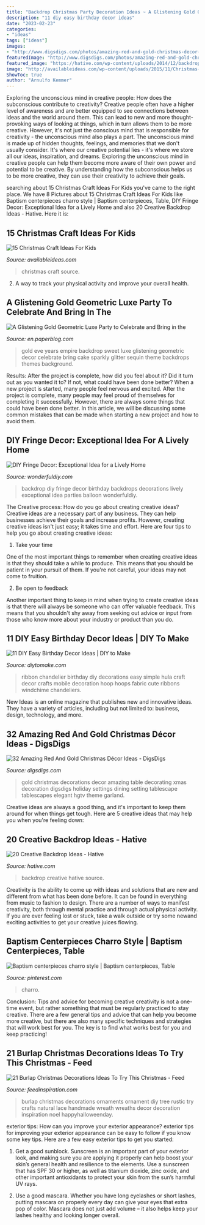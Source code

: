 ```yaml
---
title: "Backdrop Christmas Party Decoration Ideas ~ A Glistening Gold Geometric Luxe Party To Celebrate And Bring In The"
description: "11 diy easy birthday decor ideas"
date: "2023-02-23"
categories:
- "ideas"
tags: ["ideas"]
images:
- "http://www.digsdigs.com/photos/amazing-red-and-gold-christmas-decor-ideas-6-554x739.jpg"
featuredImage: "http://www.digsdigs.com/photos/amazing-red-and-gold-christmas-decor-ideas-6-554x739.jpg"
featured_image: "https://hative.com/wp-content/uploads/2014/12/backdrop-ideas/15-creative-backdrop-ideas.jpg"
image: "http://availableideas.com/wp-content/uploads/2015/11/Christmas-craft-for-kids-12.jpg"
ShowToc: true
author: "Arnulfo Kemmer"
---
```



Exploring the unconscious mind in creative people: How does the subconscious contribute to creativity?
Creative people often have a higher level of awareness and are better equipped to see connections between ideas and the world around them. This can lead to new and more thought-provoking ways of looking at things, which in turn allows them to be more creative. However, it's not just the conscious mind that is responsible for creativity - the unconscious mind also plays a part. The unconscious mind is made up of hidden thoughts, feelings, and memories that we don't usually consider. It's where our creative potential lies - it's where we store all our ideas, inspiration, and dreams. Exploring the unconscious mind in creative people can help them become more aware of their own power and potential to be creative. By understanding how the subconscious helps us to be more creative, they can use their creativity to achieve their goals.

	

		
searching about 15 Christmas Craft Ideas For Kids you've came to the right place. We have 8 Pictures about 15 Christmas Craft Ideas For Kids like Baptism centerpieces charro style | Baptism centerpieces, Table, DIY Fringe Decor: Exceptional Idea for a Lively Home and also 20 Creative Backdrop Ideas - Hative. Here it is:
		
    
## 15 Christmas Craft Ideas For Kids

<img loading=lazy src="http://availableideas.com/wp-content/uploads/2015/11/Christmas-craft-for-kids-12.jpg" onerror="this.onerror=null;this.src='https://tse1.mm.bing.net/th?id=OIP.Jwchya_4DteWiZcAiOEh2QHaJ6&amp;pid=15.1';" alt="15 Christmas Craft Ideas For Kids">

_Source: availableideas.com_

>christmas craft source. 

	

2. A way to track your physical activity and improve your overall health.

    
## A Glistening Gold Geometric Luxe Party To Celebrate And Bring In The

<img loading=lazy src="https://m5.paperblog.com/i/74/746516/a-glistening-gold-geometric-luxe-party-to-cel-L-2DJgiu.jpeg" onerror="this.onerror=null;this.src='https://tse2.mm.bing.net/th?id=OIP.lFwVJV84C1j9bBntq0Rq1wAAAA&amp;pid=15.1';" alt="A Glistening Gold Geometric Luxe Party to Celebrate and Bring in the">

_Source: en.paperblog.com_

>gold eve years empire backdrop sweet luxe glistening geometric decor celebrate bring cake sparkly glitter sequin theme backdrops themes background. 

	

Results: After the project is complete, how did you feel about it? Did it turn out as you wanted it to? If not, what could have been done better?
When a new project is started, many people feel nervous and excited. After the project is complete, many people may feel proud of themselves for completing it successfully. However, there are always some things that could have been done better. In this article, we will be discussing some common mistakes that can be made when starting a new project and how to avoid them.

    
## DIY Fringe Decor: Exceptional Idea For A Lively Home

<img loading=lazy src="http://cdn.wonderfuldiy.com/wp-content/uploads/2018/02/Fringe-party-backdrop--768x1024.jpeg" onerror="this.onerror=null;this.src='https://tse4.mm.bing.net/th?id=OIP.ItJRmApFyJq_cToqDKXDcgHaJ4&amp;pid=15.1';" alt="DIY Fringe Decor: Exceptional Idea for a Lively Home">

_Source: wonderfuldiy.com_

>backdrop diy fringe decor birthday backdrops decorations lively exceptional idea parties balloon wonderfuldiy. 

	

The Creative process: How do you go about creating creative ideas?
Creative ideas are a necessary part of any business. They can help businesses achieve their goals and increase profits. However, creating creative ideas isn't just easy; it takes time and effort. Here are four tips to help you go about creating creative ideas:
1. Take your time

One of the most important things to remember when creating creative ideas is that they should take a while to produce. This means that you should be patient in your pursuit of them. If you're not careful, your ideas may not come to fruition.

2. Be open to feedback

Another important thing to keep in mind when trying to create creative ideas is that there will always be someone who can offer valuable feedback. This means that you shouldn't shy away from seeking out advice or input from those who know more about your industry or product than you do.

    
## 11 DIY Easy Birthday Decor Ideas | DIY To Make

<img loading=lazy src="http://www.diytomake.com/wp-content/uploads/2015/09/Ribbon-Chandelier.jpg" onerror="this.onerror=null;this.src='https://tse4.mm.bing.net/th?id=OIP.noenl1HCBNMYO8N7IZNtBQHaLH&amp;pid=15.1';" alt="11 DIY Easy Birthday Decor Ideas | DIY to Make">

_Source: diytomake.com_

>ribbon chandelier birthday diy decorations easy simple hula craft decor crafts mobile decoration hoop hoops fabric cute ribbons windchime chandeliers. 

	

New Ideas is an online magazine that publishes new and innovative ideas. They have a variety of articles, including but not limited to: business, design, technology, and more.

    
## 32 Amazing Red And Gold Christmas Décor Ideas - DigsDigs

<img loading=lazy src="http://www.digsdigs.com/photos/amazing-red-and-gold-christmas-decor-ideas-6-554x739.jpg" onerror="this.onerror=null;this.src='https://tse1.mm.bing.net/th?id=OIP.GCdySsqeh5ZeXjCvhSlsEAHaJ4&amp;pid=15.1';" alt="32 Amazing Red And Gold Christmas Décor Ideas - DigsDigs">

_Source: digsdigs.com_

>gold christmas decorations decor amazing table decorating xmas decoration digsdigs holiday settings dining setting tablescape tablescapes elegant hgtv theme garland. 

	

Creative ideas are always a good thing, and it's important to keep them around for when things get tough. Here are 5 creative ideas that may help you when you're feeling down: 

    
## 20 Creative Backdrop Ideas - Hative

<img loading=lazy src="https://hative.com/wp-content/uploads/2014/12/backdrop-ideas/15-creative-backdrop-ideas.jpg" onerror="this.onerror=null;this.src='https://tse4.mm.bing.net/th?id=OIP.jwmRt-z7T6XjPxgeV9cKIgHaLH&amp;pid=15.1';" alt="20 Creative Backdrop Ideas - Hative">

_Source: hative.com_

>backdrop creative hative source. 

	

Creativity is the ability to come up with ideas and solutions that are new and different from what has been done before. It can be found in everything from music to fashion to design. There are a number of ways to manifest creativity, both through mental practice and through actual physical activity. If you are ever feeling lost or stuck, take a walk outside or try some newand exciting activities to get your creative juices flowing.

    
## Baptism Centerpieces Charro Style | Baptism Centerpieces, Table

<img loading=lazy src="https://i.pinimg.com/736x/a3/bc/98/a3bc98279593e3efd87a484ae3b2400c.jpg" onerror="this.onerror=null;this.src='https://tse4.mm.bing.net/th?id=OIP.fL3zcsf4V5FXW6Fnscv8SwHaNL&amp;pid=15.1';" alt="Baptism centerpieces charro style | Baptism centerpieces, Table">

_Source: pinterest.com_

>charro. 

	

Conclusion: Tips and advice for becoming creative
creativity is not a one-time event, but rather something that must be regularly practiced to stay creative. There are a few general tips and advice that can help you become more creative, but there are also many specific techniques and strategies that will work best for you. The key is to find what works best for you and keep practicing!

    
## 21 Burlap Christmas Decorations Ideas To Try This Christmas - Feed

<img loading=lazy src="http://feedinspiration.com/wp-content/uploads/2016/09/Burlap-Christmas-Ornament.jpg" onerror="this.onerror=null;this.src='https://tse1.mm.bing.net/th?id=OIP.4-VXsN7rGrHlrj1Sleae0AHaJ4&amp;pid=15.1';" alt="21 Burlap Christmas Decorations Ideas To Try This Christmas - Feed">

_Source: feedinspiration.com_

>burlap christmas decorations ornaments ornament diy tree rustic try crafts natural lace handmade wreath wreaths decor decoration inspiration noel happyhalloweenday. 

	

exterior tips: How can you improve your exterior appearance?
exterior tips for improving your exterior appearance can be easy to follow if you know some key tips. Here are a few easy exterior tips to get you started:
1. Get a good sunblock. Sunscreen is an important part of your exterior look, and making sure you are applying it properly can help boost your skin’s general health and resilience to the elements. Use a sunscreen that has SPF 30 or higher, as well as titanium dioxide, zinc oxide, and other important antioxidants to protect your skin from the sun’s harmful UV rays.

2. Use a good mascara. Whether you have long eyelashes or short lashes, putting mascara on properly every day can give your eyes that extra pop of color. Mascara does not just add volume – it also helps keep your lashes healthy and looking longer overall.

